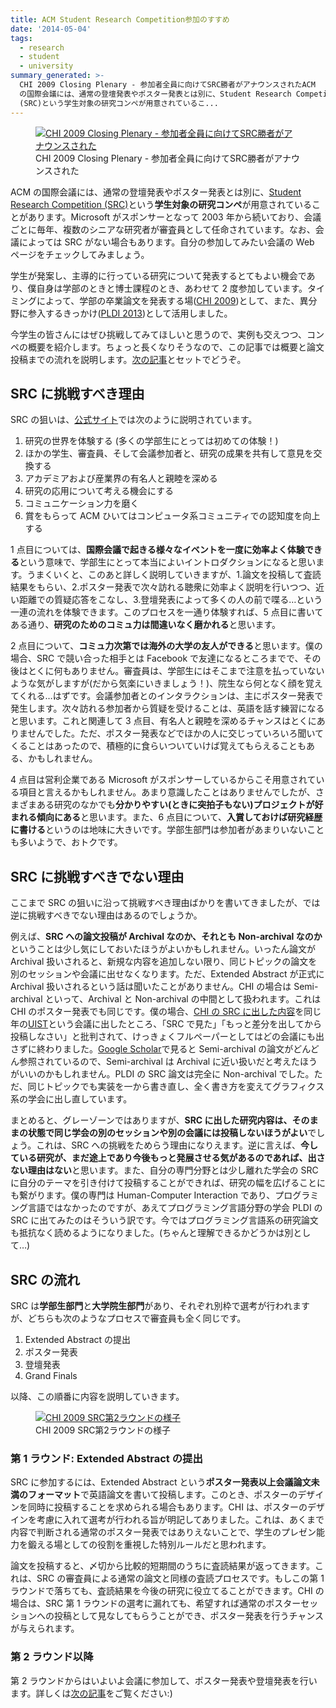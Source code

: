 ```yaml
---
title: ACM Student Research Competition参加のすすめ
date: '2014-05-04'
tags:
  - research
  - student
  - university
summary_generated: >-
  CHI 2009 Closing Plenary - 参加者全員に向けてSRC勝者がアナウンスされたACM
  の国際会議には、通常の登壇発表やポスター発表とは別に、Student Research Competition
  (SRC)という学生対象の研究コンペが用意されているこ...
---
```


<figure className="right">
  <a href="/images/DSC03539.jpg"><img src="/images/DSC03539-150x150.jpg" alt="CHI 2009 Closing Plenary - 参加者全員に向けてSRC勝者がアナウンスされた" /></a>
  <figcaption>CHI 2009 Closing Plenary - 参加者全員に向けてSRC勝者がアナウンスされた</figcaption>
</figure>

ACM の国際会議には、通常の登壇発表やポスター発表とは別に、[Student Research Competition (SRC)](http://src.acm.org/ "SRC Homepage")という**学生対象の研究コンペ**が用意されていることがあります。Microsoft がスポンサーとなって 2003 年から続いており、会議ごとに毎年、複数のシニアな研究者が審査員として任命されています。なお、会議によっては SRC がない場合もあります。自分の参加してみたい会議の Web ページをチェックしてみましょう。

学生が発案し、主導的に行っている研究について発表するとてもよい機会であり、僕自身は学部のときと博士課程のとき、あわせて 2 度参加しています。タイミングによって、学部の卒業論文を発表する場([CHI 2009](http://www.chi2009.org/Authors/CallForPapers/StudentResearchCompetition.html "Student Research Competition - CHI 2009"))として、また、異分野に参入するきっかけ([PLDI 2013](http://www.cs.wm.edu/~idillig/pldi13-src/ "PLDI 2013 Student Research Competition"))として活用しました。

今学生の皆さんにはぜひ挑戦してみてほしいと思うので、実例も交えつつ、コンペの概要を紹介します。ちょっと長くなりそうなので、この記事では概要と論文投稿までの流れを説明します。[次の記事](http://junkato.jp/ja/blog/2014/05/05/encouragement-on-student-research-compeititon-2/ "Student Research Competitionのすすめ (続き)")とセットでどうぞ。

## SRC に挑戦すべき理由

SRC の狙いは、[公式サイト](http://src.acm.org/ "SRC Homepage")では次のように説明されています。

1. 研究の世界を体験する (多くの学部生にとっては初めての体験！)
2. ほかの学生、審査員、そして会議参加者と、研究の成果を共有して意見を交換する
3. アカデミアおよび産業界の有名人と親睦を深める
4. 研究の応用について考える機会にする
5. コミュニケーション力を磨く
6. 賞をもらって ACM ひいてはコンピュータ系コミュニティでの認知度を向上する

1 点目については、**国際会議で起きる様々なイベントを一度に効率よく体験できる**という意味で、学部生にとって本当によいイントロダクションになると思います。うまくいくと、このあと詳しく説明していきますが、1.論文を投稿して査読結果をもらい、2.ポスター発表で次々訪れる聴衆に効率よく説明を行いつつ、近い距離での質疑応答をこなし、3.登壇発表によって多くの人の前で喋る…という一連の流れを体験できます。このプロセスを一通り体験すれば、5 点目に書いてある通り、**研究のためのコミュ力は間違いなく磨かれる**と思います。

2 点目について、**コミュ力次第では海外の大学の友人ができる**と思います。僕の場合、SRC で競い合った相手とは Facebook で友達になるところまでで、その後はとくに何もありません。審査員は、学部生にはそこまで注意を払っていないような気がしますが(だから気楽にいきましょう！)、院生なら何となく顔を覚えてくれる…はずです。会議参加者とのインタラクションは、主にポスター発表で発生します。次々訪れる参加者から質疑を受けることは、英語を話す練習になると思います。これと関連して 3 点目、有名人と親睦を深めるチャンスはとくにありませんでした。ただ、ポスター発表などでほかの人に交じっていろいろ聞いてくることはあったので、積極的に食らいついていけば覚えてもらえることもある、かもしれません。

4 点目は営利企業である Microsoft がスポンサーしているからこそ用意されている項目と言えるかもしれません。あまり意識したことはありませんでしたが、さまざまある研究のなかでも**分かりやすい(ときに突拍子もない)プロジェクトが好まれる傾向にある**と思います。また、6 点目について、**入賞しておけば研究経歴に書ける**というのは地味に大きいです。学部生部門は参加者があまりいないことも多いようで、おトクです。

## SRC に挑戦すべきでない理由

ここまで SRC の狙いに沿って挑戦すべき理由ばかりを書いてきましたが、では逆に挑戦すべきでない理由はあるのでしょうか。

例えば、**SRC への論文投稿が Archival なのか、それとも Non-archival なのか**ということは少し気にしておいたほうがよいかもしれません。いったん論文が Archival 扱いされると、新規な内容を追加しない限り、同じトピックの論文を別のセッションや会議に出せなくなります。ただ、Extended Abstract が正式に Archival 扱いされるという話は聞いたことがありません。CHI の場合は Semi-archival といって、Archival と Non-archival の中間として扱われます。これは CHI のポスター発表でも同じです。僕の場合、[CHI の SRC に出した内容](http://junkato.jp/multirobot/ "Multi-touch Interface for Controlling Multiple Mobile Robots | junkato.jp")を同じ年の[UIST](http://www.acm.org/uist/uist2009/ "ACM 22nd Symposium on User Interface Software and Technology")という会議に出したところ、「SRC で見た」「もっと差分を出してから投稿しなさい」と批判されて、けっきょくフルペーパーとしてはどの会議にも出さずに終わりました。[Google Scholar](http://scholar.google.co.jp/scholar?oi=bibs&hl=ja&cites=8380341699200760611 "Kato: Multi-touch interface for controlling multiple mobile robots - Google Scholar")で見ると Semi-archival の論文がどんどん参照されているので、Semi-archival は Archival に近い扱いだと考えたほうがいいのかもしれません。PLDI の SRC 論文は完全に Non-archival でした。ただ、同じトピックでも実装を一から書き直し、全く書き方を変えてグラフィクス系の学会に出し直しています。

まとめると、グレーゾーンではありますが、**SRC に出した研究内容は、そのままの状態で同じ学会の別のセッションや別の会議には投稿しないほうがよい**でしょう。これは、SRC への挑戦をためらう理由になりえます。逆に言えば、**今している研究が、まだ途上であり今後もっと発展させる気があるのであれば、出さない理由はない**と思います。また、自分の専門分野とは少し離れた学会の SRC に自分のテーマを引き付けて投稿することができれば、研究の幅を広げることにも繋がります。僕の専門は Human-Computer Interaction であり、プログラミング言語ではなかったのですが、あえてプログラミング言語分野の学会 PLDI の SRC に出てみたのはそういう訳です。今ではプログラミング言語系の研究論文も抵抗なく読めるようになりました。(ちゃんと理解できるかどうかは別として…)

## SRC の流れ

SRC は**学部生部門**と**大学院生部門**があり、それぞれ別枠で選考が行われますが、どちらも次のようなプロセスで審査員も全く同じです。

1. Extended Abstract の提出
2. ポスター発表
3. 登壇発表
4. Grand Finals

以降、この順番に内容を説明していきます。

<figure className="right">
  <a href="/images/DSC03237.jpg"><img src="/images/DSC03237-150x150.jpg" alt="CHI 2009 SRC第2ラウンドの様子" /></a>
  <figcaption>CHI 2009 SRC第2ラウンドの様子</figcaption>
</figure>

### 第 1 ラウンド: Extended Abstract の提出

SRC に参加するには、Extended Abstract という**ポスター発表以上会議論文未満のフォーマット**で英語論文を書いて投稿します。このとき、ポスターのデザインを同時に投稿することを求められる場合もあります。CHI は、ポスターのデザインを考慮に入れて選考が行われる旨が明記してありました。これは、あくまで内容で判断される通常のポスター発表ではありえないことで、学生のプレゼン能力を鍛える場としての役割を重視した特別ルールだと思われます。

論文を投稿すると、〆切から比較的短期間のうちに査読結果が返ってきます。これは、SRC の審査員による通常の論文と同様の査読プロセスです。もしこの第 1 ラウンドで落ちても、査読結果を今後の研究に役立てることができます。CHI の場合は、SRC 第 1 ラウンドの選考に漏れても、希望すれば通常のポスターセッションへの投稿として見なしてもらうことができ、ポスター発表を行うチャンスが与えられます。

### 第 2 ラウンド以降

第 2 ラウンドからはいよいよ会議に参加して、ポスター発表や登壇発表を行います。詳しくは[次の記事](http://junkato.jp/ja/blog/2014/05/05/encouragement-on-student-research-compeititon-2/ "Student Research Competitionのすすめ (続き)")をご覧ください:)
